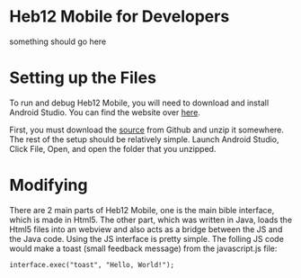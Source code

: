 # Heb12 Mobile for Developers
something should go here

# Setting up the Files
To run and debug Heb12 Mobile, you will need to download and install Android Studio. You can find the website over [here](https://developer.android.com/studio/).

First, you must download the [source](https://github.com/heb12/heb12-mobile/archive/master.zip) from Github and unzip it somewhere. The rest of the setup should be relatively simple. Launch Android Studio, Click File, Open, and open the folder that you unzipped.
# Modifying
There are 2 main parts of Heb12 Mobile, one is the main bible interface, which is made in Html5. The other part, which was written in Java, loads the Html5 files into an webview and also acts as a bridge between the JS and the Java code. 
Using the JS interface is pretty simple. The folling JS code would make a toast (small feedback message) from the javascript.js file:

`interface.exec("toast", "Hello, World!");`

